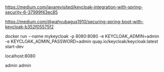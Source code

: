 https://medium.com/javarevisited/keycloak-integration-with-spring-security-6-37999f43ec85

https://medium.com/@wahyubagus1910/securing-spring-boot-with-keycloak-b352f05575f2

docker run --name mykeycloak -p 8080:8080 -e KEYCLOAK_ADMIN=admin -e KEYCLOAK_ADMIN_PASSWORD=admin quay.io/keycloak/keycloak:latest start-dev

localhost:8080

admin admin

